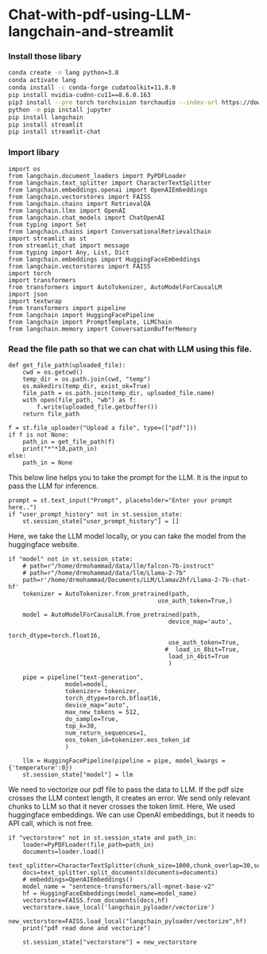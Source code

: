 # Chat-with-pdf-using-LLM-langchain-and-streamlit
### Install those libary
```bash
conda create -n lang python=3.8
conda activate lang
conda install -c conda-forge cudatoolkit=11.8.0
pip install nvidia-cudnn-cu11==8.6.0.163
pip3 install --pre torch torchvision torchaudio --index-url https://download.pytorch.org/whl/nightly/cu121
python -m pip install jupyter
pip install langchain
pip install streamlit
pip install streamlit-chat
```
### Import libary
```
import os
from langchain.document_loaders import PyPDFLoader
from langchain.text_splitter import CharacterTextSplitter
from langchain.embeddings.openai import OpenAIEmbeddings
from langchain.vectorstores import FAISS
from langchain.chains import RetrievalQA
from langchain.llms import OpenAI
from langchain.chat_models import ChatOpenAI
from typing import Set
from langchain.chains import ConversationalRetrievalChain
import streamlit as st
from streamlit_chat import message
from typing import Any, List, Dict
from langchain.embeddings import HuggingFaceEmbeddings
from langchain.vectorstores import FAISS
import torch
import transformers
from transformers import AutoTokenizer, AutoModelForCausalLM
import json
import textwrap
from transformers import pipeline
from langchain import HuggingFacePipeline
from langchain import PromptTemplate, LLMChain
from langchain.memory import ConversationBufferMemory
```

### Read the file path so that we can chat with LLM using this file. 

```
def get_file_path(uploaded_file):
    cwd = os.getcwd()
    temp_dir = os.path.join(cwd, "temp")
    os.makedirs(temp_dir, exist_ok=True)
    file_path = os.path.join(temp_dir, uploaded_file.name)
    with open(file_path, "wb") as f:
        f.write(uploaded_file.getbuffer())
    return file_path

f = st.file_uploader("Upload a file", type=(["pdf"]))
if f is not None:
    path_in = get_file_path(f)
    print("*"*10,path_in)
else:
    path_in = None
```
This below line helps you to take the prompt for the LLM. It is the input to pass the LLM for inference.
```
prompt = st.text_input("Prompt", placeholder="Enter your prompt here..")
if "user_prompt_history" not in st.session_state:
    st.session_state["user_prompt_history"] = []
```
Here, we take the LLM model locally, or you can take the model from the huggingface website.

```
if "model" not in st.session_state:
    # path=r"/home/drmohammad/data/llm/falcon-7b-instruct"
    # path=r"/home/drmohammad/data/llm/Llama-2-7b"
    path=r'/home/drmohammad/Documents/LLM/Llamav2hf/Llama-2-7b-chat-hf'
    tokenizer = AutoTokenizer.from_pretrained(path,
                                          use_auth_token=True,)

    model = AutoModelForCausalLM.from_pretrained(path,
                                             device_map='auto',
                                             torch_dtype=torch.float16,
                                             use_auth_token=True,
                                            #  load_in_8bit=True,
                                             load_in_4bit=True
                                             )

    pipe = pipeline("text-generation",
                model=model,
                tokenizer= tokenizer,
                torch_dtype=torch.bfloat16,
                device_map="auto",
                max_new_tokens = 512,
                do_sample=True,
                top_k=30,
                num_return_sequences=1,
                eos_token_id=tokenizer.eos_token_id
                )
    
    llm = HuggingFacePipeline(pipeline = pipe, model_kwargs = {'temperature':0})
    st.session_state["model"] = llm
```
We need to vectorize our pdf file to pass the data to LLM. If the pdf size crosses the LLM context length, it creates an error. We send only relevant chunks to LLM so that it never crosses the token limit. Here, We used huggingface embeddings. We can use OpenAI embeddings, but it needs to API call, which is not free.
```
if "vectorstore" not in st.session_state and path_in:
    loader=PyPDFLoader(file_path=path_in)
    documents=loader.load()
    text_splitter=CharacterTextSplitter(chunk_size=1000,chunk_overlap=30,separator="\n")
    docs=text_splitter.split_documents(documents=documents)
    # embeddings=OpenAIEmbeddings()
    model_name = "sentence-transformers/all-mpnet-base-v2"
    hf = HuggingFaceEmbeddings(model_name=model_name)
    vectorstore=FAISS.from_documents(docs,hf)
    vectorstore.save_local('langchain_pyloader/vectorize')
    new_vectorstore=FAISS.load_local("langchain_pyloader/vectorize",hf)
    print("pdf read done and vectorize")
     
    st.session_state["vectorstore"] = new_vectorstore
```
